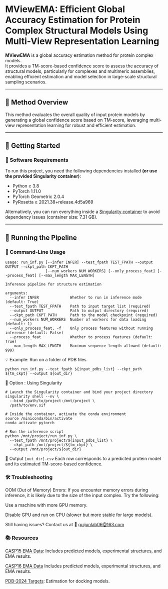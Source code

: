 # MViewEMA: Efficient Global Accuracy Estimation for Protein Complex Structural Models Using Multi-View Representation Learning

**MViewEMA** is a global accuracy estimation method for protein complex models.  
It provides a TM-score-based confidence score to assess the accuracy of structural models, particularly for complexes and multimeric assemblies, enabling efficient estimation and model selection in large-scale structural sampling scenarios.

---
## 🧪 Method Overview

This method evaluates the overall quality of input protein models by generating a global confidence score based on TM-score, leveraging multi-view representation learning for robust and efficient estimation.

---

## 🚀 Getting Started

### 🔧 Software Requirements

To run this project, you need the following dependencies installed **(or use the provided Singularity container)**:

- Python ≥ 3.8  
- PyTorch 1.11.0  
- PyTorch Geometric 2.0.4  
- PyRosetta ≥ 2021.38+release.4d5a969  

Alternatively, you can run everything inside a [Singularity container](http://zhanglab-bioinf.com/DeepUMQA-X/static/env.sif) to avoid dependency issues (container size: 7.31 GB).

---


## 🏃 Running the Pipeline

### 📌 Command-Line Usage

```
usage: run_inf.py [--infer INFER] --test_fpath TEST_FPATH --output OUTPUT --ckpt_path CKPT_PATH
                  [--num_workers NUM_WORKERS] [--only_process_feat] [--process_feat] [--max_length MAX_LENGTH]

Inference pipeline for structure estimation

arguments:
  --infer INFER              Whether to run in inference mode (default: True)
  --test_fpath TEST_FPATH    Path to input target list (required)
  --output OUTPUT            Path to output directory (required)
  --ckpt_path CKPT_PATH      Path to the model checkpoint (required)
  --num_workers NUM_WORKERS  Number of workers for data loading (default: 1)
  --only_process_feat, -f    Only process features without running inference (default: False)
  --process_feat             Whether to process features (default: True)
  --max_length MAX_LENGTH    Maximum sequence length allowed (default: 999)
```
💡 Example: Run on a folder of PDB files
```
python run_inf.py --test_fpath ${input_pdbs_list} --ckpt_path ${tm_ckpt} --output ${out_dir}
```
🐳 Option : Using Singularity
```
# Launch the Singularity container and bind your project directory
singularity shell --nv \
  --bind /path/to/project:/mnt/project \
  /path/to/env.sif

# Inside the container, activate the conda environment
source /miniconda/bin/activate
conda activate pytorch

# Run the inference script
python /mnt/project/run_inf.py \
  --test_fpath /mnt/project/${input_pdbs_list} \
  --ckpt_path /mnt/project/${tm_ckpt} \
  --output /mnt/project/${out_dir}
```
📂 Output
```[out_dir].csv```
Each row corresponds to a predicted protein model and its estimated TM-score-based confidence.

### 🛠️ Troubleshooting

OOM (Out of Memory) Errors:
If you encounter memory errors during inference, it is likely due to the size of the input complex. Try the following:

Use a machine with more GPU memory.

Disable GPU and run on CPU (slower but more stable for large models).

Still having issues?
Contact us at 📧 guijunlab06@163.com

### 📚 Resources
[CASP15 EMA Data](https://predictioncenter.org/download_area/CASP15/):
Includes predicted models, experimental structures, and EMA results.

[CASP16 EMA Data](https://predictioncenter.org/download_area/CASP16/)
Includes predicted models, experimental structures, and EMA results.

[PDB-2024 Targets](https://www.rcsb.org/): Estimation for docking models.
